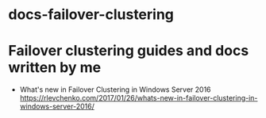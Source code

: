 # docs-failover-clustering
# Failover clustering guides and docs written by me

- What's new in Failover Clustering in Windows Server 2016 
https://rlevchenko.com/2017/01/26/whats-new-in-failover-clustering-in-windows-server-2016/
